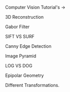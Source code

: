 Computer Vision Tutorial's  ->

3D Reconstruction


Gabor Filter 


SIFT VS SURF



Canny Edge Detection


Image Pyramid


LOG VS DOG


Epipolar Geometry







Different Transformations.
